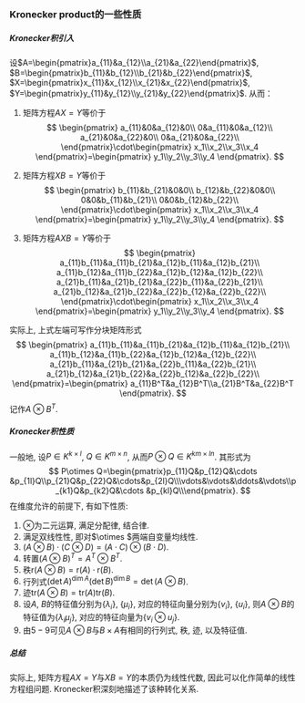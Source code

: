 ### Kronecker product的一些性质

##### Kronecker积引入

设$A=\begin{pmatrix}a_{11}&a_{12}\\a_{21}&a_{22}\end{pmatrix}$, $B=\begin{pmatrix}b_{11}&b_{12}\\b_{21}&b_{22}\end{pmatrix}$, $X=\begin{pmatrix}x_{11}&x_{12}\\x_{21}&x_{22}\end{pmatrix}$, $Y=\begin{pmatrix}y_{11}&y_{12}\\y_{21}&y_{22}\end{pmatrix}$. 从而：

1. 矩阵方程$AX=Y$​等价于
   $$
   \begin{pmatrix}
   a_{11}&0&a_{12}&0\\
   0&a_{11}&0&a_{12}\\
   a_{21}&0&a_{22}&0\\
   0&a_{21}&0&a_{22}\\
   \end{pmatrix}\cdot\begin{pmatrix}
   x_1\\x_2\\x_3\\x_4
   \end{pmatrix}=\begin{pmatrix}
   y_1\\y_2\\y_3\\y_4
   \end{pmatrix}.
   $$

2. 矩阵方程$XB=Y$等价于
   $$
   \begin{pmatrix}
   b_{11}&b_{21}&0&0\\
   b_{12}&b_{22}&0&0\\
   0&0&b_{11}&b_{21}\\
   0&0&b_{12}&b_{22}\\
   \end{pmatrix}\cdot\begin{pmatrix}
   x_1\\x_2\\x_3\\x_4
   \end{pmatrix}=\begin{pmatrix}
   y_1\\y_2\\y_3\\y_4
   \end{pmatrix}.
   $$

3. 矩阵方程$AXB=Y$等价于
   $$
   \begin{pmatrix}
   a_{11}b_{11}&a_{11}b_{21}&a_{12}b_{11}&a_{12}b_{21}\\
   a_{11}b_{12}&a_{11}b_{22}&a_{12}b_{12}&a_{12}b_{22}\\
   a_{21}b_{11}&a_{21}b_{21}&a_{22}b_{11}&a_{22}b_{21}\\
   a_{21}b_{12}&a_{21}b_{22}&a_{22}b_{12}&a_{22}b_{22}\\
   \end{pmatrix}\cdot\begin{pmatrix}
   x_1\\x_2\\x_3\\x_4
   \end{pmatrix}=\begin{pmatrix}
   y_1\\y_2\\y_3\\y_4
   \end{pmatrix}.
   $$

实际上, 上式左端可写作分块矩阵形式
$$
\begin{pmatrix}
a_{11}b_{11}&a_{11}b_{21}&a_{12}b_{11}&a_{12}b_{21}\\
a_{11}b_{12}&a_{11}b_{22}&a_{12}b_{12}&a_{12}b_{22}\\
a_{21}b_{11}&a_{21}b_{21}&a_{22}b_{11}&a_{22}b_{21}\\
a_{21}b_{12}&a_{21}b_{22}&a_{22}b_{12}&a_{22}b_{22}\\
\end{pmatrix}=\begin{pmatrix}
a_{11}B^T&a_{12}B^T\\a_{21}B^T&a_{22}B^T
\end{pmatrix}.
$$
记作$A\otimes B^T$. 

##### Kronecker积性质

一般地, 设$P\in K^{k\times l}$, $Q\in K^{m\times n}$, 从而$P\otimes Q\in K^{km\times ln}$. 其形式为
$$
P\otimes Q=\begin{pmatrix}p_{11}Q&p_{12}Q&\cdots &p_{1l}Q\\p_{21}Q&p_{22}Q&\cdots&p_{2l}Q\\\vdots&\vdots&\ddots&\vdots\\p_{k1}Q&p_{k2}Q&\cdots &p_{kl}Q\\\end{pmatrix}.
$$
在维度允许的前提下, 有如下性质:

1. $\otimes$为二元运算, 满足分配律, 结合律. 
2. 满足双线性性, 即对$\otimes $两端自变量均线性. 
3. $(A\otimes B)\cdot(C\otimes D)=(A\cdot C)\otimes (B\cdot D)$.
4. 转置$(A\otimes B)^T=A^T\otimes B^T$.
5. 秩$\mathrm r(A\otimes B)=\mathrm r(A)\cdot\mathrm r(B)$.
6. 行列式$(\det A)^{\dim A}(\det B)^{\dim B}=\det(A\otimes B)$.
7. 迹$\mathrm{tr}(A\otimes B)=\mathrm{tr}(A)\mathrm{tr}(B)$.
8. 设$A$, $B$的特征值分别为$\{\lambda_i\}$, $\{\mu_i\}$, 对应的特征向量分别为$\{v_i\}$, $\{u_i\}$, 则$A\otimes B$的特征值为$\{\lambda_i\mu_j\}$, 对应的特征向量为$\{v_i\otimes u_j\}$. 
9. 由$5-9$可见$A\otimes B$与$B\times A$有相同的行列式, 秩, 迹, 以及特征值. 

##### 总结

实际上, 矩阵方程$AX=Y$与$XB=Y$的本质仍为线性代数, 因此可以化作简单的线性方程组问题. Kronecker积深刻地描述了该种转化关系. 